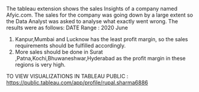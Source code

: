 The tableau extension shows the sales Insights of a company named Afyic.com. The sales for the company was going down by a large extent so the Data Analyst was asked
to analyse what exactly went wrong. The results were as follows:
DATE Range : 2020 June
1. Kanpur,Mumbai and Lucknow has the least profit margin, so the sales requirements should be fulfilled accordingly.
2. More sales should be done in Surat ,Patna,Kochi,Bhuwaneshwar,Hyderabad as the profit margin in these regions is very high.


TO VIEW VISUALIZATIONS IN TABLEAU PUBLIC : https://public.tableau.com/app/profile/rupal.sharma6886

